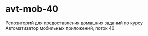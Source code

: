 # avt-mob-40
Репозиторий для предоставления домашних заданий по курсу Автоматизатор мобильных приложений, поток 40 
